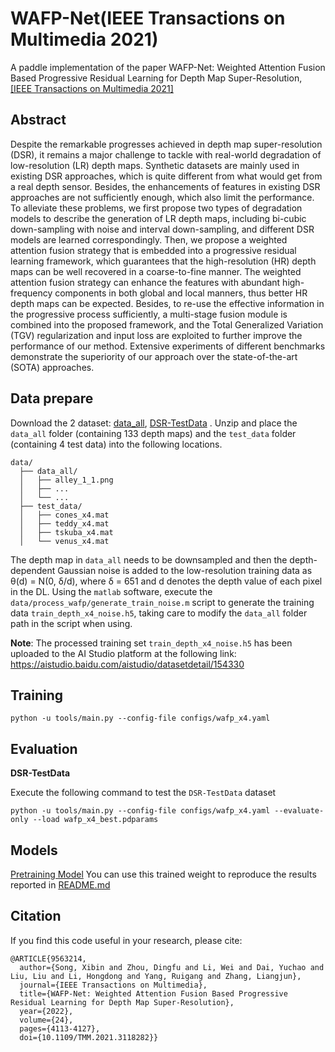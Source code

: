 # WAFP-Net(IEEE Transactions on Multimedia 2021)
A paddle implementation of the paper WAFP-Net: Weighted Attention Fusion Based Progressive Residual Learning for Depth Map Super-Resolution,
[\[IEEE Transactions on Multimedia 2021\]](https://ieeexplore.ieee.org/document/9563214)


## Abstract
Despite the remarkable progresses achieved in depth map super-resolution (DSR), it remains a major challenge to tackle with real-world degradation of low-resolution (LR) depth maps. Synthetic datasets are mainly used in existing DSR approaches, which is quite different from what would get from a real depth sensor. Besides, the enhancements of features in existing DSR approaches are not sufficiently enough, which also limit the performance. To alleviate these problems, we first propose two types of degradation models to describe the generation of LR depth maps, including bi-cubic down-sampling with noise and interval down-sampling, and different DSR models are learned correspondingly. Then, we propose a weighted attention fusion strategy that is embedded into a progressive residual learning framework, which guarantees that the high-resolution (HR) depth maps can be well recovered in a coarse-to-fine manner. The weighted attention fusion strategy can enhance the features with abundant high-frequency components in both global and local manners, thus better HR depth maps can be expected. Besides, to re-use the effective information in the progressive process sufficiently, a multi-stage fusion module is combined into the proposed framework, and the Total Generalized Variation (TGV) regularization and input loss are exploited to further improve the performance of our method. Extensive experiments of different benchmarks demonstrate the superiority of our approach over the state-of-the-art (SOTA) approaches.


## Data prepare

Download the 2 dataset: [data_all](docs/en_US/datasets/data_all.md), [DSR-TestData](docs/en_US/datasets/DSR-TestData.md) . Unzip and place the `data_all` folder (containing 133 depth maps) and the `test_data` folder (containing 4 test data) into the following locations.

```shell
data/
  ├── data_all/
  │   ├── alley_1_1.png
  │   ├── ...
  │   └── ...
  ├── test_data/
  │   ├── cones_x4.mat
  │   ├── teddy_x4.mat
  │   ├── tskuba_x4.mat
  │   └── venus_x4.mat
```

The depth map in `data_all` needs to be downsampled and then the depth-dependent Gaussian noise is added to the low-resolution training data as θ(d) = N(0, δ/d), where δ = 651 and d denotes the depth value of each pixel in the DL. Using the `matlab` software, execute the `data/process_wafp/generate_train_noise.m` script to generate the training data `train_depth_x4_noise.h5`, taking care to modify the `data_all` folder path in the script when using.

**Note**: The processed training set `train_depth_x4_noise.h5` has been uploaded to the AI Studio platform at the following link: https://aistudio.baidu.com/aistudio/datasetdetail/154330

## Training

```shell
python -u tools/main.py --config-file configs/wafp_x4.yaml
```


## Evaluation
**DSR-TestData**

Execute the following command to test the `DSR-TestData` dataset
```shell
python -u tools/main.py --config-file configs/wafp_x4.yaml --evaluate-only --load wafp_x4_best.pdparams
```


## Models

[Pretraining Model](https://aistudio.baidu.com/aistudio/datasetdetail/176907)
You can use this trained weight to reproduce the results reported in [README.md](README.md)

## Citation
If you find this code useful in your research, please cite:
```
@ARTICLE{9563214,
  author={Song, Xibin and Zhou, Dingfu and Li, Wei and Dai, Yuchao and Liu, Liu and Li, Hongdong and Yang, Ruigang and Zhang, Liangjun},
  journal={IEEE Transactions on Multimedia}, 
  title={WAFP-Net: Weighted Attention Fusion Based Progressive Residual Learning for Depth Map Super-Resolution}, 
  year={2022},
  volume={24},
  pages={4113-4127},
  doi={10.1109/TMM.2021.3118282}}
```